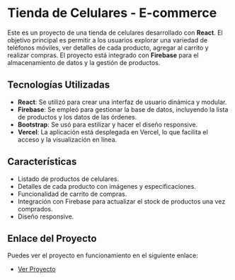 # Tienda de Celulares - E-commerce

Este es un proyecto de una tienda de celulares desarrollado con **React**. El objetivo principal es permitir a los usuarios explorar una variedad de teléfonos móviles, ver detalles de cada producto, agregar al carrito y realizar compras. El proyecto está integrado con **Firebase** para el almacenamiento de datos y la gestión de productos.

## Tecnologías Utilizadas

- **React**: Se utilizó para crear una interfaz de usuario dinámica y modular.
- **Firebase**: Se empleó para gestionar la base de datos, incluyendo la lista de productos y los datos de las órdenes.
- **Bootstrap**: Se usó para estilizar y hacer el diseño responsive.
- **Vercel**: La aplicación está desplegada en Vercel, lo que facilita el acceso y la visualización en línea.

## Características

- Listado de productos de celulares.
- Detalles de cada producto con imágenes y especificaciones.
- Funcionalidad de carrito de compras.
- Integración con Firebase para actualizar el stock de productos una vez comprados.
- Diseño responsive.

## Enlace del Proyecto

Puedes ver el proyecto en funcionamiento en el siguiente enlace:

- [Ver Proyecto](https://celu-shop.vercel.app/)
